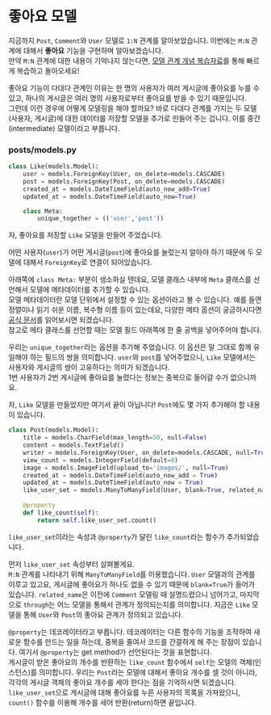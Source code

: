 # 좋아요 모델  
지금까지 `Post`, `Comment`와 `User` 모델로 `1:N` 관계를 알아보았습니다. 이번에는 `M:N` 관계에 대해서 **좋아요** 기능을 구현하며 알아보겠습니다.  
만약 `M:N` 관계에 대한 내용이 기억나지 않는다면, [모델 관계 개념 복습자료](https://github.com/JuYeong0413/2020-dongguk-likelion/blob/master/summer-semester/week-04/01-model-relations.md#mn-%EA%B4%80%EA%B3%84---manytomanyfield)를 통해 빠르게 복습하고 돌아오세요!  

좋아요 기능이 다대다 관계인 이유는 한 명의 사용자가 여러 게시글에 좋아요를 누를 수 있고, 하나의 게시글은 여러 명의 사용자로부터 좋아요를 받을 수 있기 때문입니다.  
그런데 이런 경우에 어떻게 모델링을 해야 할까요? 바로 다대다 관계를 가지는 두 모델(사용자, 게시글)에 대한 데이터를 저장할 모델을 추가로 만들어 주는 겁니다. 이를 중간(intermediate) 모델이라고 부릅니다.  

### posts/models.py  
```python
class Like(models.Model):
    user = models.ForeignKey(User, on_delete=models.CASCADE)
    post = models.ForeignKey(Post, on_delete=models.CASCADE)
    created_at = models.DateTimeField(auto_now_add=True)
    updated_at = models.DateTimeField(auto_now=True)

    class Meta:
        unique_together = (('user','post'))
```
자, 좋아요를 저장할 `Like` 모델을 만들어 주었습니다.  

어떤 사용자(`user`)가 어떤 게시글(`post`)에 좋아요를 눌렀는지 알아야 하기 때문에 두 모델에 대해서 `ForeignKey`로 연결이 되어있습니다.  

아래쪽에 `class Meta:` 부분이 생소하실 텐데요, 모델 클래스 내부에 `Meta` 클래스를 선언해서 모델에 메타데이터를 추가할 수 있습니다.  
모델 메타데이터란 모델 단위에서 설정할 수 있는 옵션이라고 볼 수 있습니다. 예를 들면 정렬이나 읽기 쉬운 이름, 복수형 이름 등이 있는데요, 다양한 메타 옵션이 궁금하시다면 [공식 문서](https://docs.djangoproject.com/en/3.0/ref/models/options/)를 읽어보시면 되겠습니다.  
참고로 메타 클래스를 선언할 때는 모델 필드 아래쪽에 한 줄 공백을 넣어주어야 합니다.

우리는 `unique_together`라는 옵션을 추가해 주었습니다. 이 옵션은 말 그대로 함께 유일해야 하는 필드의 쌍을 의미합니다.
`user`와 `post`를 넣어주었으니, `Like` 모델에서는 사용자와 게시글의 쌍이 고유하다는 의미가 되겠습니다.  
1번 사용자가 2번 게시글에 좋아요를 눌렀다는 정보는 중복으로 들어갈 수가 없으니까요.  

자, `Like` 모델을 만들었지만 여기서 끝이 아닙니다! `Post`에도 몇 가지 추가해야 할 내용이 있습니다.  
```python
class Post(models.Model):
    title = models.CharField(max_length=50, null=False)
    content = models.TextField()
    writer = models.ForeignKey(User, on_delete=models.CASCADE, null=True)
    view_count = models.IntegerField(default=0)
    image = models.ImageField(upload_to='images/', null=True)
    created_at = models.DateTimeField(auto_now_add = True)
    updated_at = models.DateTimeField(auto_now = True)
    like_user_set = models.ManyToManyField(User, blank=True, related_name="like_user_set", through="Like")
    
    @property
    def like_count(self):
        return self.like_user_set.count()
```
`like_user_set`이라는 속성과 `@property`가 달린 `like_count`라는 함수가 추가되었습니다.  

먼저 `like_user_set` 속성부터 살펴볼게요.  
`M:N` 관계를 나타내기 위해 `ManyToManyField`를 이용했습니다. `User` 모델과의 관계를 이루고 있고요, 게시글에 좋아요가 하나도 없을 수 있기 때문에 `blank=True`가 들어가 있습니다. `related_name`은 이전에 `Comment` 모델링 때 설명드렸으니 넘어가고, 마지막으로 `through`는 어느 모델을 통해서 관계가 정의되는지를 의미합니다. 지금은 `Like` 모델을 통해 `User`와 `Post`의 좋아요 관계가 정의되고 있습니다.  

`@property`는 데코레이터라고 부릅니다. 데코레이터는 다른 함수의 기능을 조작하여 새로운 함수를 만드는 일을 하는데, 중복을 줄여서 코드를 간결하게 해 주는 장점이 있습니다. 여기서 `@property`는 get method가 선언된다는 것을 표현합니다.  
게시글이 받은 좋아요의 개수를 반환하는 `like_count` 함수에서 `self`는 모델의 객체(인스턴스)를 의미합니다. 우리는 `Post`라는 모델에 대해서 좋아요 개수를 셀 것이 아니라, 각각의 게시글 객체의 좋아요 개수를 세야 한다는 점을 기억하시면 되겠습니다.  
`like_user_set`으로 게시글에 대해 좋아요를 누른 사용자의 목록을 가져왔으니, `count()` 함수를 이용해 개수를 세어 반환(return)하면 끝입니다.  
